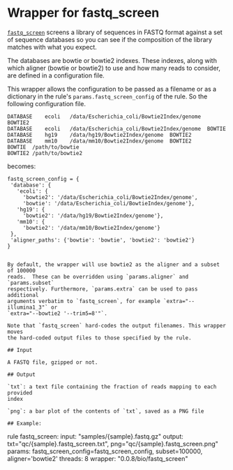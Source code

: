 # Wrapper for fastq_screen

[`fastq_screen`](http://www.bioinformatics.babraham.ac.uk/projects/fastq_screen)
screens a library of sequences in FASTQ format against a set of sequence
databases so you can see if the composition of the library matches with what
you expect.

The databases are bowtie or bowtie2 indexes. These indexes, along with which
aligner (bowtie or bowtie2) to use and how many reads to consider, are defined
in a configuration file.

This wrapper allows the configuration to be passed as a filename or as
a dictionary in the rule's  `params.fastq_screen_config` of the rule. So the
following configuration file.


```
DATABASE	ecoli	/data/Escherichia_coli/Bowtie2Index/genome	BOWTIE2
DATABASE	ecoli	/data/Escherichia_coli/Bowtie2Index/genome	BOWTIE
DATABASE	hg19	/data/hg19/Bowtie2Index/genome	BOWTIE2
DATABASE	mm10	/data/mm10/Bowtie2Index/genome	BOWTIE2
BOWTIE	/path/to/bowtie
BOWTIE2	/path/to/bowtie2
```

becomes:

```
fastq_screen_config = {
 'database': {
   'ecoli': {
     'bowtie2': '/data/Escherichia_coli/Bowtie2Index/genome',
     'bowtie': '/data/Escherichia_coli/BowtieIndex/genome'},
   'hg19': {
     'bowtie2': '/data/hg19/Bowtie2Index/genome'},
   'mm10': {
     'bowtie2': '/data/mm10/Bowtie2Index/genome'}
 },
 'aligner_paths': {'bowtie': 'bowtie', 'bowtie2': 'bowtie2'}
}


By default, the wrapper will use bowtie2 as the aligner and a subset of 100000
reads.  These can be overridden using `params.aligner` and `params.subset`
respectively. Furthermore, `params.extra` can be used to pass additional
arguments verbatim to `fastq_screen`, for example `extra="--illumina1_3"` or
`extra="--bowtie2 '--trim5=8'"`.

Note that `fastq_screen` hard-codes the output filenames. This wrapper moves
the hard-coded output files to those specified by the rule.

## Input

A FASTQ file, gzipped or not.

## Output

`txt`: a text file containing the fraction of reads mapping to each provided
index

`png`: a bar plot of the contents of `txt`, saved as a PNG file

## Example:

```
rule fastq_screen:
    input:
        "samples/{sample}.fastq.gz"
    output:
        txt="qc/{sample}.fastq_screen.txt",
        png="qc/{sample}.fastq_screen.png"
    params:
        fastq_screen_config=fastq_screen_config,
        subset=100000,
        aligner='bowtie2'
    threads: 8
    wrapper:
        "0.0.8/bio/fastq_screen"
```

